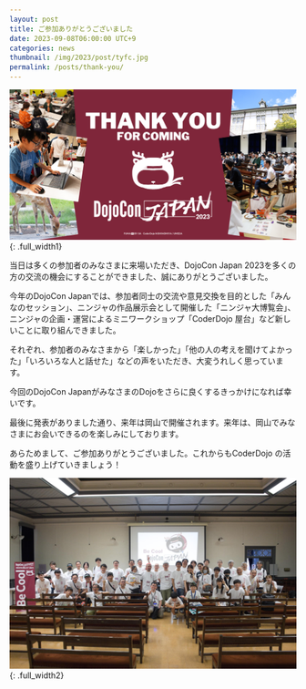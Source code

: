 ```yaml
---
layout: post
title: ご参加ありがとうございました
date: 2023-09-08T06:00:00 UTC+9
categories: news
thumbnail: /img/2023/post/tyfc.jpg
permalink: /posts/thank-you/
---
```

![](/img/2023/post/tyfc.jpg){: .full_width1}

当日は多くの参加者のみなさまに来場いただき、DojoCon Japan 2023を多くの方の交流の機会にすることができました、誠にありがとうございました。

今年のDojoCon Japanでは、参加者同士の交流や意見交換を目的とした「みんなのセッション」、ニンジャの作品展示会として開催した「ニンジャ大博覧会」、ニンジャの企画・運営によるミニワークショップ「CoderDojo 屋台」など新しいことに取り組んできました。

それぞれ、参加者のみなさまから「楽しかった」「他の人の考えを聞けてよかった」「いろいろな人と話せた」などの声をいただき、大変うれしく思っています。

今回のDojoCon JapanがみなさまのDojoをさらに良くするきっかけになれば幸いです。

最後に発表がありました通り、来年は岡山で開催されます。来年は、岡山でみなさまにお会いできるのを楽しみにしております。

あらためまして、ご参加ありがとうございました。これからもCoderDojo の活動を盛り上げていきましょう！

![](/img/2023/post/DSC00747.out.jpg){: .full_width2}